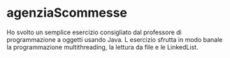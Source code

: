 # agenziaScommesse
Ho svolto un semplice esercizio consigliato dal professore di programmazione a oggetti usando Java. L esercizio sfrutta in modo banale la programmazione multithreading, la lettura da file e le LinkedList.
